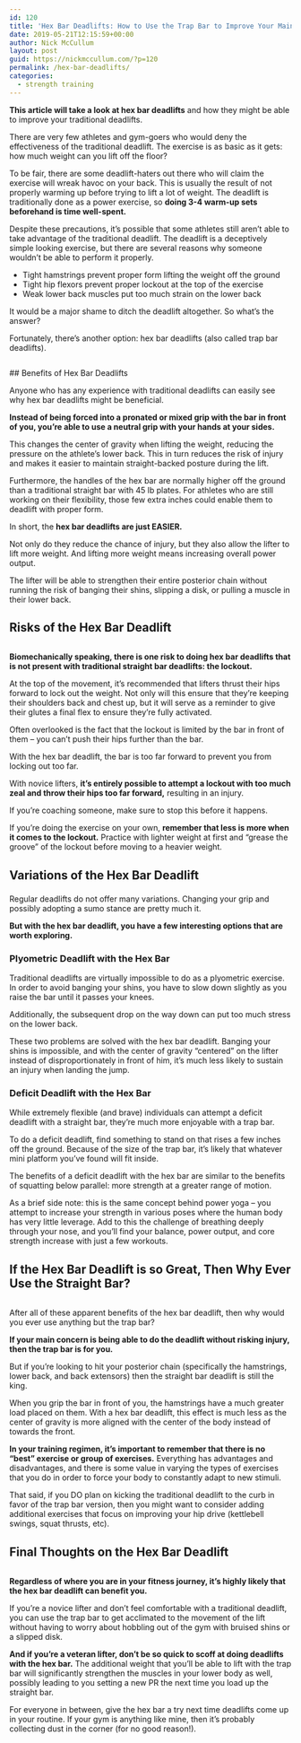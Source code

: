 ```yaml
---
id: 120
title: 'Hex Bar Deadlifts: How to Use the Trap Bar to Improve Your Main Lift'
date: 2019-05-21T12:15:59+00:00
author: Nick McCullum
layout: post
guid: https://nickmccullum.com/?p=120
permalink: /hex-bar-deadlifts/
categories:
  - strength training
---
```


**This article will take a look at hex bar deadlifts** and how they might be able to improve your traditional deadlifts.<!--more-->

There are very few athletes and gym-goers who would deny the effectiveness of the traditional deadlift. The exercise is as basic as it gets: how much weight can you lift off the floor? 

To be fair, there are some deadlift-haters out there who will claim the exercise will wreak havoc on your back. This is usually the result of not properly warming up before trying to lift a lot of weight. The deadlift is traditionally done as a power exercise, so **doing 3-4 warm-up sets beforehand is time well-spent.**

Despite these precautions, it&#8217;s possible that some athletes still aren&#8217;t able to take advantage of the traditional deadlift. The deadlift is a deceptively simple looking exercise, but there are several reasons why someone wouldn&#8217;t be able to perform it properly.

  * Tight hamstrings prevent proper form lifting the weight off the ground
  * Tight hip flexors prevent proper lockout at the top of the exercise
  * Weak lower back muscles put too much strain on the lower back

It would be a major shame to ditch the deadlift altogether. So what&#8217;s the answer?

Fortunately, there&#8217;s another option: hex bar deadlifts (also called trap bar deadlifts).
<div class="wp-block-image">
  <figure class="aligncenter"><img src="https://lh4.googleusercontent.com/_5Lu9a_68SKtXKGcE5eAoHgh3jWDN5t71U6wqMqN0xZRdeOUDYo1_uBBFkEvDdn2KHh87anEZj2Prxhoo4icWcKT18CtsbRMnjMhf5X2WpepF2ZBQY36p1-csgTt923ZkZmbiisv" alt="" /></figure>
</div>
## Benefits of Hex Bar Deadlifts<figure class="wp-block-embed-youtube aligncenter wp-block-embed is-type-video is-provider-youtube wp-embed-aspect-16-9 wp-has-aspect-ratio">

<div class="wp-block-embed__wrapper">
</div></figure> 

Anyone who has any experience with traditional deadlifts can easily see why hex bar deadlifts might be beneficial.

**Instead of being forced into a pronated or mixed grip with the bar in front of you, you&#8217;re able to use a neutral grip with your hands at your sides.** 

This changes the center of gravity when lifting the weight, reducing the pressure on the athlete&#8217;s lower back. This in turn reduces the risk of injury and makes it easier to maintain straight-backed posture during the lift.

Furthermore, the handles of the hex bar are normally higher off the ground than a traditional straight bar with 45 lb plates. For athletes who are still working on their flexibility, those few extra inches could enable them to deadlift with proper form.

In short, the **hex bar deadlifts are just EASIER.**

Not only do they reduce the chance of injury, but they also allow the lifter to lift more weight. And lifting more weight means increasing overall power output. 

The lifter will be able to strengthen their entire posterior chain without running the risk of banging their shins, slipping a disk, or pulling a muscle in their lower back. 

## Risks of the Hex Bar Deadlift

<div class="wp-block-image">
  <figure class="aligncenter"><img src="https://lh3.googleusercontent.com/MPvDwAkymPymjfPGVs9Q9G_UoYgoIDqPcYusBadgpLBpV5mxl39p-NyK4T5XuP8ISQayf8E9-IZAjXp8_DaPEv92C5yG1bdDKRzNxurFreYuLq48k_BQZzrIlIoObu9BnkQyOJCQ" alt="" /></figure>
</div>

**Biomechanically speaking, there is one risk to doing hex bar deadlifts that is not present with traditional straight bar deadlifts: the lockout.**

At the top of the movement, it&#8217;s recommended that lifters thrust their hips forward to lock out the weight. Not only will this ensure that they&#8217;re keeping their shoulders back and chest up, but it will serve as a reminder to give their glutes a final flex to ensure they&#8217;re fully activated. 

Often overlooked is the fact that the lockout is limited by the bar in front of them &#8211; you can&#8217;t push their hips further than the bar.

With the hex bar deadlift, the bar is too far forward to prevent you from locking out too far. 

With novice lifters, **it&#8217;s entirely possible to attempt a lockout with too much zeal and throw their hips too far forward,** resulting in an injury. 

If you&#8217;re coaching someone, make sure to stop this before it happens.

If you&#8217;re doing the exercise on your own, **remember that less is more when it comes to the lockout.** Practice with lighter weight at first and &#8220;grease the groove&#8221; of the lockout before moving to a heavier weight. 

## Variations of the Hex Bar Deadlift<figure class="wp-block-embed-youtube aligncenter wp-block-embed is-type-video is-provider-youtube wp-embed-aspect-16-9 wp-has-aspect-ratio">

<div class="wp-block-embed__wrapper">
</div></figure> 

Regular deadlifts do not offer many variations. Changing your grip and possibly adopting a sumo stance are pretty much it.

**But with the hex bar deadlift, you have a few interesting options that are worth exploring.**

### Plyometric Deadlift with the Hex Bar

Traditional deadlifts are virtually impossible to do as a plyometric exercise. In order to avoid banging your shins, you have to slow down slightly as you raise the bar until it passes your knees. 

Additionally, the subsequent drop on the way down can put too much stress on the lower back.

These two problems are solved with the hex bar deadlift. Banging your shins is impossible, and with the center of gravity &#8220;centered&#8221; on the lifter instead of disproportionately in front of him, it&#8217;s much less likely to sustain an injury when landing the jump.

### Deficit Deadlift with the Hex Bar

While extremely flexible (and brave) individuals can attempt a deficit deadlift with a straight bar, they&#8217;re much more enjoyable with a trap bar.

To do a deficit deadlift, find something to stand on that rises a few inches off the ground. Because of the size of the trap bar, it&#8217;s likely that whatever mini platform you&#8217;ve found will fit inside.

The benefits of a deficit deadlift with the hex bar are similar to the benefits of squatting below parallel: more strength at a greater range of motion.

As a brief side note: this is the same concept behind power yoga &#8211; you attempt to increase your strength in various poses where the human body has very little leverage. Add to this the challenge of breathing deeply through your nose, and you&#8217;ll find your balance, power output, and core strength increase with just a few workouts.

## If the Hex Bar Deadlift is so Great, Then Why Ever Use the Straight Bar?

<div class="wp-block-image">
  <figure class="aligncenter"><img src="https://lh4.googleusercontent.com/U6N84fDAB6jSiHIW0MCwESIEbIhyHnM_BR-bC1AQzfVpWYl6qrWphWRdppTJEjH9xOzn5YCD1-Z2Qq0qBGnUw9Vqll4Q_Mv9R1odH3xWADKKOJAh-kfvGlDOnCMkhoBxU3Z3m2_r" alt="" /></figure>
</div>

After all of these apparent benefits of the hex bar deadlift, then why would you ever use anything but the trap bar?

**If your main concern is being able to do the deadlift without risking injury, then the trap bar is for you.**

But if you&#8217;re looking to hit your posterior chain (specifically the hamstrings, lower back, and back extensors) then the straight bar deadlift is still the king. 

When you grip the bar in front of you, the hamstrings have a much greater load placed on them. With a hex bar deadlift, this effect is much less as the center of gravity is more aligned with the center of the body instead of towards the front. 

**In your training regimen, it&#8217;s important to remember that there is no &#8220;best&#8221; exercise or group of exercises.** Everything has advantages and disadvantages, and there is some value in varying the types of exercises that you do in order to force your body to constantly adapt to new stimuli. 

That said, if you DO plan on kicking the traditional deadlift to the curb in favor of the trap bar version, then you might want to consider adding additional exercises that focus on improving your hip drive (kettlebell swings, squat thrusts, etc). 

## Final Thoughts on the Hex Bar Deadlift

<div class="wp-block-image">
  <figure class="aligncenter"><img src="https://lh4.googleusercontent.com/L4i3GaGl4yqVOuw6UKtryr8CS7b2egajVZLwxoF0ruepNvGy8t34YSdcsIgrC_8gXR6HFFAi7GPbq75L-QCrBytiFx6iHza2Zrr9uHu2B0o91yvgo1jtOmYbthTvrYTh3-Dss_Pc" alt="" /></figure>
</div>

**Regardless of where you are in your fitness journey, it&#8217;s highly likely that the hex bar deadlift can benefit you.**

If you&#8217;re a novice lifter and don&#8217;t feel comfortable with a traditional deadlift, you can use the trap bar to get acclimated to the movement of the lift without having to worry about hobbling out of the gym with bruised shins or a slipped disk.

**And if you&#8217;re a veteran lifter, don&#8217;t be so quick to scoff at doing deadlifts with the hex bar.** The additional weight that you&#8217;ll be able to lift with the trap bar will significantly strengthen the muscles in your lower body as well, possibly leading to you setting a new PR the next time you load up the straight bar.

For everyone in between, give the hex bar a try next time deadlifts come up in your routine. If your gym is anything like mine, then it&#8217;s probably collecting dust in the corner (for no good reason!).
